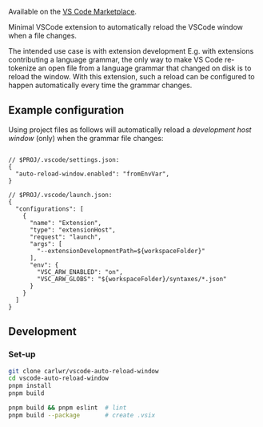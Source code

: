 Available on the [VS Code Marketplace][marketplace].

[marketplace]: https://marketplace.visualstudio.com/items?itemName=carlwr.auto-reload-window

Minimal VSCode extension to automatically reload the VSCode window when a file changes.

The intended use case is with extension development E.g. with extensions contributing a language grammar, the only way to make VS Code re-tokenize an open file from a language grammar that changed on disk is to reload the window. With this extension, such a reload can be configured to happen automatically every time the grammar changes.

## Example configuration

Using project files as follows will automatically reload a _development host window_ (only) when the grammar file changes:
```jsonc

// $PROJ/.vscode/settings.json:
{
  "auto-reload-window.enabled": "fromEnvVar",
}

// $PROJ/.vscode/launch.json:
{
  "configurations": [
    {
      "name": "Extension",
      "type": "extensionHost",
      "request": "launch",
      "args": [
        "--extensionDevelopmentPath=${workspaceFolder}"
      ],
      "env": {
        "VSC_ARW_ENABLED": "on",
        "VSC_ARW_GLOBS": "${workspaceFolder}/syntaxes/*.json"
      }
    }
  ]
}
```

## Development

### Set-up

```bash
git clone carlwr/vscode-auto-reload-window
cd vscode-auto-reload-window
pnpm install
pnpm build

pnpm build && pnpm eslint  # lint
pnpm build --package       # create .vsix
```

